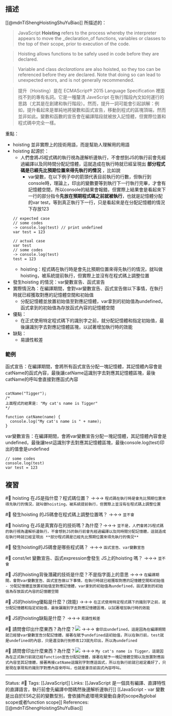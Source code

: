 ## 描述
[[@mdnTiShengHoistingShuYuBiao]] 所描述的：
> JavaScript **Hoisting** refers to the process whereby the interpreter appears to move the _declaration_of functions, variables or classes to the top of their scope, prior to execution of the code.

> Hoisting allows functions to be safely used in code before they are declared.

> Variable and class _declarations_ are also hoisted, so they too can be referenced before they are declared. Note that doing so can lead to unexpected errors, and is not generally recommended.

> 提升（Hoisting）是在 ECMAScript® 2015 Language Specification 裡面找不到的專有名詞。它是一種釐清 JaveScript 在執行階段內文如何運行的思路（尤其是在創建和執行階段）。然而，提升一詞可能會引起誤解：例如，提升看起來是單純地將變數和函式宣告，移動到程式的區塊頂端，然而並非如此。變數和函數的宣告會在編譯階段就被放入記憶體，但實際位置和程式碼中完全一樣。

重點：
- hoisting 並非實際上的技術用語，而是幫助人理解用的用語
- hoisting 起源於：
	- 人們會將JS程式碼的執行視為邊解析邊執行，不會想到JS的執行前會先經過編譯以及同時間分配記憶體，這就造成在執行時就已經呈現出 **部分程式碼是已經先比預期位置來得先執行的情況** ，比如說
		- var變數，在以下例子中的箭頭代表目前執行的行數，但執行到console時，理論上，印出的變數要等到執行下一行執行完畢，才會有記憶體空間，所以console的結果會報錯，但實際上結果會是看起來下一行的部分指令**先放在預期程式碼之前就被執行**，也就是記憶體分配的var test，等到真正執行下一行，只是看起來是在分配記憶體的情況下存放123
	```
	// expected case
	// some codes
	-> console.log(test) // print undefined
	var test = 123

	// actual case
	var test
	// some codes
	-> console.log(test)
	test = 123
	```
	- hoisting：程式碼在執行時是會先比預期位置來得先執行的情況，就叫做hoisting，被系統提前執行，但實際上並沒有在程式碼上調整位置
- 發生hoisting 的情況：var變數宣告、函式宣告
- 實際情況為：在編譯期間，會對var變數宣告、函式宣告做以下事情，在執行時就已經獲取對應的記憶體空間和初始值
	- 分配記憶體並放置初始值至對應記憶體，var拿到的初始值為undefined，函式拿到的初始值為存放函式內容的記憶體空間
- 優點：
	- 在正式使用特定程式碼下的識別字之前，就分配記憶體和指定初始值，最後讓識別字去對應記憶體區塊，以試著增加執行時的效能
- 缺點：
	- 易讀性較差
### 範例

函式宣告：在編譯期間，會將所有函式宣告分配一塊記憶體，其記憶體內容會是catName的函式內容，最後讓catName這識別字去對應其記憶體區塊，最後catName的呼叫會直接對應函式內容
```

catName("Tigger");
/*
上面程式的結果是: "My cat's name is Tigger"
*/

function catName(name) {
  console.log("My cat's name is " + name);
}

```

var變數宣告：在編譯期間，會將var變數宣告分配一塊記憶體，其記憶體內容會是undefined，最後讓test這識別字去對應其記憶體區塊，最後console.log(test)印出的值會是undefined
```
// some codes
console.log(test)
var test = 123
```

## 複習

#🧠 hoisting 在JS是指什麼？程式碼位置？ ->->-> `程式碼在執行時是會先比預期位置來得先執行的情況，就叫做hoisting，被系統提前執行，但實際上並沒有在程式碼上調整位置`
<!--SR:!2023-06-24,195,230-->

#🧠 發生hoisting 的JS碼會在程式碼上調整位置嗎？ ->->-> `並不會`
<!--SR:!2023-02-20,128,250-->

#🧠 hoisting 在JS是真實存在的技術嗎？為什麼？->->-> `並不是，人們會將JS程式碼的執行視為邊解析邊執行，不會想到JS的執行前會先經過編譯以及同時間分配記憶體，這就造成在執行時就已經呈現出 **部分程式碼是已經先比預期位置來得先執行的情況** `
<!--SR:!2023-07-07,188,230-->

#🧠 發生hoisting的JS碼會是哪些程式碼？ ->->-> `函式宣告、var變數宣告`
<!--SR:!2023-04-24,168,250-->

#🧠 const/let 變數宣告、函式expression會發生 JS上的hoisting 嗎？ ->->-> `並不會`
<!--SR:!2023-05-24,191,250-->

#🧠 JS的hoisting背後潛藏的技術是什麼？不是指字面上的意思  ->->-> `在編譯期間，會對var變數宣告、函式宣告做以下事情，在執行時就已經獲取對應的記憶體空間和初始值 - 分配記憶體並放置初始值至對應記憶體，var拿到的初始值為undefined，函式拿到的初始值為存放函式內容的記憶體空間`
<!--SR:!2023-05-27,193,250-->

#🧠 JS的hoisting優點是什麼？(效能) ->->-> `在正式使用特定程式碼下的識別字之前，就分配記憶體和指定初始值，最後讓識別字去對應記憶體區塊，以試著增加執行時的效能`
<!--SR:!2023-04-12,161,250-->

#🧠 JS的hoisting缺點是什麼？ ->->-> `易讀性較差`
<!--SR:!2023-03-22,146,250-->

#🧠 請問會印出什麼東西？為什麼？![](https://res.cloudinary.com/dqfxgtyoi/image/upload/v1658494293/blog/javascript/hoisting/var-hoisting-example_ikc1rt.png) ->->-> `會印出undefined，這是因為在編譯期間就已經替var變數宣告分配記憶體，接著在賦予undefined這初始值，所以在執行前，test就是undefined的內容，只是還沒執行到修改123就先印出，所以為undefined`
<!--SR:!2023-05-25,192,250-->

#🧠 請問會印出什麼東西？為什麼？![](https://res.cloudinary.com/dqfxgtyoi/image/upload/v1658494293/blog/javascript/hoisting/function-hoisting-example_hfomaw.png) ->->-> `My cat's name is Tigger，這是因為在正式執行前就已經function宣告分配記憶體，接著在賦予一塊記憶體空間以及放置對應函式內容至其記憶體，接著再接catName這識別字對應這函式，所以在執行前就已經定義好了，只是現在拿現有的識別字對應內容來呼叫，也就是拿目前函式內容呼叫。`
<!--SR:!2023-04-09,160,250-->

---
Status:  #🌱 
Tags:
[[JavaScript]]
Links:
[[JavaScript 是一個具有編譯、直譯特性的直譯語言，執行前會先編譯中間碼然後邊解析邊執行]]
[[JavaScript - var 變數是出自於ES6之前的變數型別，會依據所處環境來變動自身的scope為global scope或者function scope]]
References:
[[@mdnTiShengHoistingShuYuBiao]]